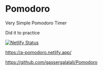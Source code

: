 # Pomodoro

Very Simple Pomodoro Timer

Did it to practice

[![Netlify Status](https://api.netlify.com/api/v1/badges/d54b9bf9-627a-4243-9a3c-9fbc227968c8/deploy-status)](https://app.netlify.com/sites/a-pomodoro/deploys)

https://a-pomodoro.netlify.app/

https://github.com/gassergalalali/Pomodoro